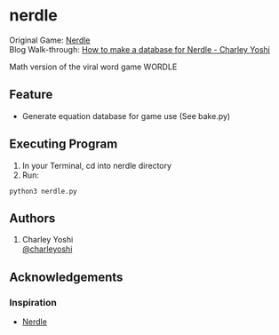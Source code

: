 # nerdle
Original Game: [Nerdle](https://nerdlegame.com/)<br>
Blog Walk-through: [How to make a database for Nerdle - Charley Yoshi](https://charleyoshi.com/post/nerdle.html)

Math version of the viral word game WORDLE



## Feature
* Generate equation database for game use (See bake.py) 

## Executing Program
1. In your Terminal, cd into nerdle directory
2. Run:
```
python3 nerdle.py
```


## Authors
1.  Charley Yoshi  
[@charleyoshi](https://charleyoshi.github.io)

## Acknowledgements
### Inspiration
* [Nerdle](https://nerdlegame.com/)

